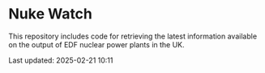 # Nuke Watch

This repository includes code for retrieving the latest information available on the output of EDF nuclear power plants in the UK.

Last updated: 2025-02-21 10:11